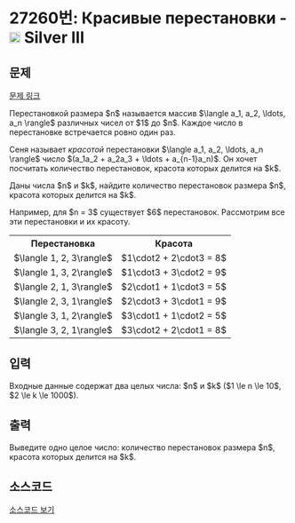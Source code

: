 # 27260번: Красивые перестановки - <img src="https://static.solved.ac/tier_small/8.svg" style="height:20px" /> Silver III

<!-- performance -->

<!-- 문제 제출 후 깃허브에 푸시를 했을 때 제출한 코드의 성능이 입력될 공간입니다.-->

<!-- end -->

## 문제

[문제 링크](https://boj.kr/27260)


<p>Перестановкой размера $n$ называется массив $\langle a_1, a_2, \ldots, a_n \rangle$ различных чисел от $1$ до $n$. Каждое число в перестановке встречается ровно один раз.</p>

<p>Сеня называет <em>красотой</em> перестановки $\langle a_1, a_2, \ldots, a_n \rangle$ число $(a_1a_2 + a_2a_3 + \ldots + a_{n-1}a_n)$. Он хочет посчитать количество перестановок, красота которых делится на $k$.</p>

<p>Даны числа $n$ и $k$, найдите количество перестановок размера $n$, красота которых делится на $k$.</p>

<p>Например, для $n = 3$ существует $6$ перестановок. Рассмотрим все эти перестановки и их красоту.</p>

<table class="table table-bordered table-center-30 th-center td-center">
<tbody>
<tr>
<th>Перестановка</th>
<th>Красота</th>
</tr>
<tr>
<td>$\langle 1, 2, 3\rangle$</td>
<td>$1\cdot2 + 2\cdot3 = 8$</td>
</tr>
<tr>
<td>$\langle 1, 3, 2\rangle$</td>
<td>$1\cdot3 + 3\cdot2 = 9$</td>
</tr>
<tr>
<td>$\langle 2, 1, 3\rangle$</td>
<td>$2\cdot1 + 1\cdot3 = 5$</td>
</tr>
<tr>
<td>$\langle 2, 3, 1\rangle$</td>
<td>$2\cdot3 + 3\cdot1 = 9$</td>
</tr>
<tr>
<td>$\langle 3, 1, 2\rangle$</td>
<td>$3\cdot1 + 1\cdot2 = 5$</td>
</tr>
<tr>
<td>$\langle 3, 2, 1\rangle$</td>
<td>$3\cdot2 + 2\cdot1 = 8$</td>
</tr>
</tbody>
</table>



## 입력


<p>Входные данные содержат два целых числа: $n$ и $k$ ($1 \le n \le 10$, $2 \le k \le 1000$).</p>



## 출력


<p>Выведите одно целое число: количество перестановок размера $n$, красота которых делится на $k$.</p>



## 소스코드

[소스코드 보기](Красивые%20перестановки.py)